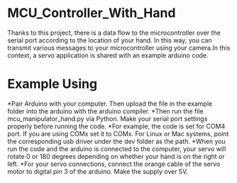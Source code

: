 # MCU_Controller_With_Hand
Thanks to this project, there is a data flow to the microcontroller over the serial port according to the location of your hand. In this way, you can transmit various messages to your microcontroller using your camera.In this context, a servo application is shared with an example arduino code.

# Example Using
*Pair Arduino with your computer. Then upload the file in the example folder into the arduino with the arduino compiler. 
*Then run the file mcu_manipulator_hand.py via Python. Make your serial port settings properly before running the code. 
*For example, the code is set for COM4 port. If you are using COMx set it to COMx. For Linux or Mac systems, point the corresponding usb driver under the dev folder as the path.
*When you run the code and the arduino is connected to the computer, your servo will rotate 0 or 180 degrees depending on whether your hand is on the right or left. 
*For your servo connections, connect the orange cable of the servo motor to digital pin 3 of the arduino. Make the supply over 5V. 

